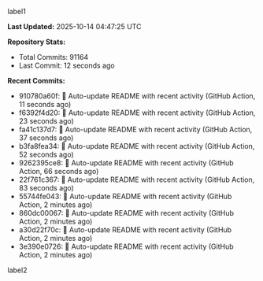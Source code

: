 
label1 
<!-- ACTIVITY_START -->
**Last Updated:** 2025-10-14 04:47:25 UTC

**Repository Stats:**
- Total Commits: 91164
- Last Commit: 12 seconds ago

**Recent Commits:**
- 910780a60f: 🤖 Auto-update README with recent activity (GitHub Action, 11 seconds ago)
- f6392f4d20: 🤖 Auto-update README with recent activity (GitHub Action, 23 seconds ago)
- fa41c137d7: 🤖 Auto-update README with recent activity (GitHub Action, 37 seconds ago)
- b3fa8fea34: 🤖 Auto-update README with recent activity (GitHub Action, 52 seconds ago)
- 9262395ce8: 🤖 Auto-update README with recent activity (GitHub Action, 66 seconds ago)
- 22f761c367: 🤖 Auto-update README with recent activity (GitHub Action, 83 seconds ago)
- 55744fe043: 🤖 Auto-update README with recent activity (GitHub Action, 2 minutes ago)
- 860dc00067: 🤖 Auto-update README with recent activity (GitHub Action, 2 minutes ago)
- a30d22f70c: 🤖 Auto-update README with recent activity (GitHub Action, 2 minutes ago)
- 3e390e0726: 🤖 Auto-update README with recent activity (GitHub Action, 2 minutes ago)
<!-- ACTIVITY_END -->

label2
